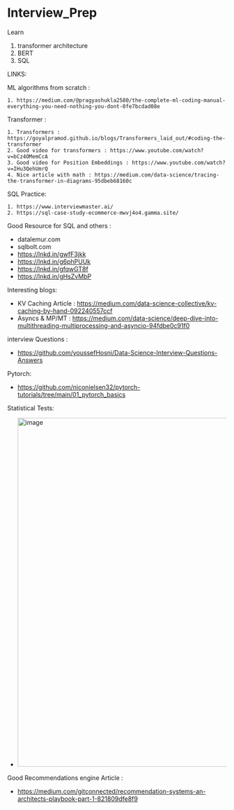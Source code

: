 # Interview_Prep


Learn

1. transformer architecture
2. BERT
3. SQL


LINKS:

ML algorithms from scratch :

    1. https://medium.com/@pragyashukla2580/the-complete-ml-coding-manual-everything-you-need-nothing-you-dont-0fe7bcdad08e 

Transformer :

    1. Transformers : https://goyalpramod.github.io/blogs/Transformers_laid_out/#coding-the-transformer
    2. Good video for transformers : https://www.youtube.com/watch?v=bCz4OMemCcA 
    3. Good video for Position Embeddings : https://www.youtube.com/watch?v=IHu3QehUmrQ
    4. Nice article with math : https://medium.com/data-science/tracing-the-transformer-in-diagrams-95dbeb68160c

SQL Practice:

    1. https://www.interviewmaster.ai/
    2. https://sql-case-study-ecommerce-mwvj4o4.gamma.site/


Good Resource for SQL and others :
- datalemur.com
- sqlbolt.com
- https://lnkd.in/gwfF3jkk
- https://lnkd.in/g6phPUUk
- https://lnkd.in/gfqwGT8f
- https://lnkd.in/gHsZvMbP

Interesting blogs:
- KV Caching Article : https://medium.com/data-science-collective/kv-caching-by-hand-092240557ccf
- Asyncs & MP/MT : https://medium.com/data-science/deep-dive-into-multithreading-multiprocessing-and-asyncio-94fdbe0c91f0

interview Questions :
- https://github.com/youssefHosni/Data-Science-Interview-Questions-Answers

Pytorch:
- https://github.com/niconielsen32/pytorch-tutorials/tree/main/01_pytorch_basics


Statistical Tests:
- <img width="800" height="800" alt="image" src="https://github.com/user-attachments/assets/a38806b5-d022-4e4a-b15a-e46e95186156" />


Good Recommendations engine Article :
- https://medium.com/gitconnected/recommendation-systems-an-architects-playbook-part-1-821809dfe8f9
